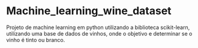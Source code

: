 # Machine_learning_wine_dataset
Projeto de machine learning em python utilizando a biblioteca scikit-learn, utilizando uma base de dados de vinhos, onde o objetivo e determinar se o vinho é tinto ou branco.
